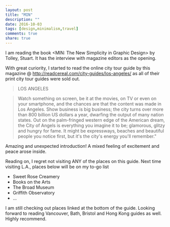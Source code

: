 ```yaml
---
layout: post
title: "MIN"
description: ""
date: 2016-10-03
tags: [design,minimalism,travel]
comments: true
share: true
---
```


I am reading the book <MIN: The New Simplicity in Graphic Design> by Tolley, Stuart. It has the interview with <CEREAL> magazine editors as the opening. 

With great curiority, I started to read the online city tour guide by this magazine @ http://readcereal.com/city-guides/los-angeles/ as all of their print city tour guides were sold out. 

> LOS ANGELES

> Watch something on screen, be it at the movies, on TV or even on your smartphone, and the chances are that the content was made in Los Angeles. Show business is big business; the city turns over more than 800 billion US dollars a year, dwarfing the output of many nation states. Out on the palm-fringed western edge of the American dream, the City of Angels is everything you imagine it to be; glamorous, glitzy and hungry for fame. It might be expressways, beaches and beautiful people you notice first, but it's the city's energy you'll remember." 

Amazing and unexpected introduction! A mixed feeling of excitement and peace arose inside.  

Reading on, I regret not visiting ANY of the places on this guide. Next time visiting L.A., places below will be on my to-go list
* Sweet Rose Creamery
* Books on the Arts
* The Broad Museum
* Griffith Observatory
* ...

I am still checking out places linked at the bottom of the guide. Looking forward to reading Vancouver, Bath, Bristol and Hong Kong guides as well. Highly recommend. 
